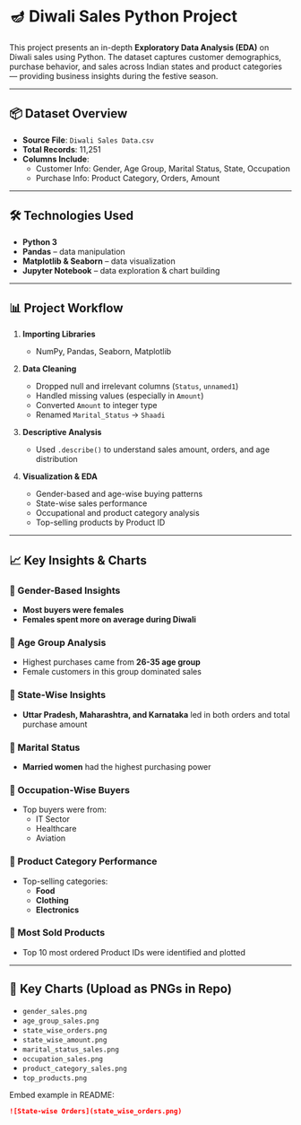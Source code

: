 # 🪔 Diwali Sales Python Project

This project presents an in-depth **Exploratory Data Analysis (EDA)** on Diwali sales using Python. The dataset captures customer demographics, purchase behavior, and sales across Indian states and product categories — providing business insights during the festive season.

---

## 📦 Dataset Overview

- **Source File**: `Diwali Sales Data.csv`
- **Total Records**: 11,251
- **Columns Include**:
  - Customer Info: Gender, Age Group, Marital Status, State, Occupation
  - Purchase Info: Product Category, Orders, Amount

---

## 🛠 Technologies Used

- **Python 3**
- **Pandas** – data manipulation
- **Matplotlib & Seaborn** – data visualization
- **Jupyter Notebook** – data exploration & chart building

---

## 📊 Project Workflow

1. **Importing Libraries**  
   - NumPy, Pandas, Seaborn, Matplotlib

2. **Data Cleaning**  
   - Dropped null and irrelevant columns (`Status`, `unnamed1`)
   - Handled missing values (especially in `Amount`)
   - Converted `Amount` to integer type
   - Renamed `Marital_Status` → `Shaadi`

3. **Descriptive Analysis**
   - Used `.describe()` to understand sales amount, orders, and age distribution

4. **Visualization & EDA**
   - Gender-based and age-wise buying patterns
   - State-wise sales performance
   - Occupational and product category analysis
   - Top-selling products by Product ID

---

## 📈 Key Insights & Charts

### 📌 Gender-Based Insights
- **Most buyers were females**
- **Females spent more on average during Diwali**

### 📌 Age Group Analysis
- Highest purchases came from **26-35 age group**
- Female customers in this group dominated sales

### 📌 State-Wise Insights
- **Uttar Pradesh, Maharashtra, and Karnataka** led in both orders and total purchase amount

### 📌 Marital Status
- **Married women** had the highest purchasing power

### 📌 Occupation-Wise Buyers
- Top buyers were from:
  - IT Sector
  - Healthcare
  - Aviation

### 📌 Product Category Performance
- Top-selling categories:
  - **Food**
  - **Clothing**
  - **Electronics**

### 📌 Most Sold Products
- Top 10 most ordered Product IDs were identified and plotted

---

## 📸 Key Charts (Upload as PNGs in Repo)

- `gender_sales.png`
- `age_group_sales.png`
- `state_wise_orders.png`
- `state_wise_amount.png`
- `marital_status_sales.png`
- `occupation_sales.png`
- `product_category_sales.png`
- `top_products.png`

Embed example in README:
```markdown
![State-wise Orders](state_wise_orders.png)
